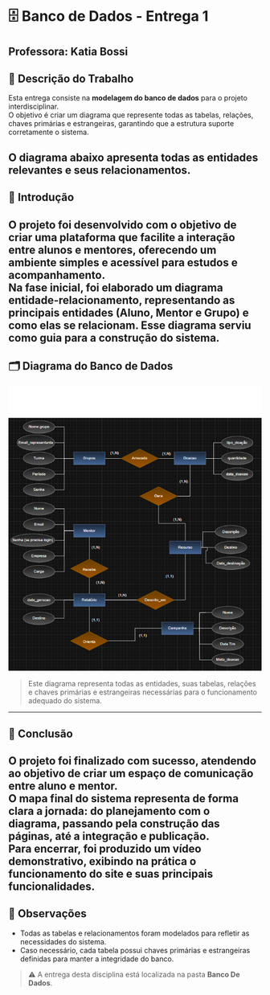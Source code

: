 # 🗄️ Banco de Dados - Entrega 1
 **Professora:** Katia Bossi
 ---
## 📖 Descrição do Trabalho
Esta entrega consiste na **modelagem do banco de dados** para o projeto interdisciplinar.  
O objetivo é criar um diagrama que represente todas as tabelas, relações, chaves primárias e estrangeiras, garantindo que a estrutura suporte corretamente o sistema.

O diagrama abaixo apresenta todas as entidades relevantes e seus relacionamentos.
---
## 📖 Introdução
O projeto foi desenvolvido com o objetivo de criar uma plataforma que facilite a interação entre alunos e mentores, oferecendo um ambiente simples e acessível para estudos e acompanhamento.  
Na fase inicial, foi elaborado um **diagrama entidade-relacionamento**, representando as principais entidades (**Aluno, Mentor e Grupo**) e como elas se relacionam. Esse diagrama serviu como guia para a construção do sistema.
---
## 🗂 Diagrama do Banco de Dados

![Diagrama do Banco de Dados](./diagrama.png)
> Este diagrama representa todas as entidades, suas tabelas, relações e chaves primárias e estrangeiras necessárias para o funcionamento adequado do sistema.
---
## 📖 Conclusão
O projeto foi finalizado com sucesso, atendendo ao objetivo de criar um espaço de comunicação entre aluno e mentor.  
O mapa final do sistema representa de forma clara a jornada: do planejamento com o diagrama, passando pela construção das páginas, até a integração e publicação.  
Para encerrar, foi produzido um vídeo demonstrativo, exibindo na prática o funcionamento do site e suas principais funcionalidades.
---
## 📑 Observações
- Todas as tabelas e relacionamentos foram modelados para refletir as necessidades do sistema.  
- Caso necessário, cada tabela possui chaves primárias e estrangeiras definidas para manter a integridade do banco.  
> ⚠️ A entrega desta disciplina está localizada na pasta **Banco De Dados**.